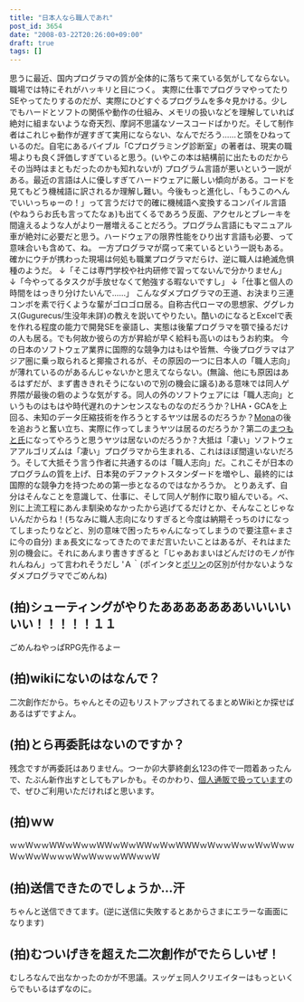 ```yaml
---
title: "日本人なら職人であれ"
post_id: 3654
date: "2008-03-22T20:26:00+09:00"
draft: true
tags: []
---
```



思うに最近、国内プログラマの質が全体的に落ちて来ている気がしてならない。職場では特にそれがハッキリと目につく。 実際に仕事でプログラマやってたりSEやってたりするのだが、実際にひどすぐるプログラムを多々見かける。少しでもハードとソフトの関係や動作の仕組み、メモリの扱いなどを理解していれば絶対に組まないような奇天烈、摩訶不思議なソースコードばかりだ。そして制作者はこれじゃ動作が遅すぎて実用にならない、なんでだろう……と頭をひねっているのだ。自宅にあるバイブル「Cプログラミング診断室」の著者は、現実の職場よりも良く評価しすぎていると思う。(いやこの本は結構前に出たものだからその当時はまともだったのかも知れないが) プログラム言語が悪いという一説がある。最近の言語は人に優しすぎてハードウェアに厳しい傾向がある。コードを見てもどう機械語に訳されるか理解し難い。今後もっと進化し、「もうこのへんでいいっちゅーの！」って言うだけで的確に機械語へ変換するコンパイル言語(やねうらお氏も言ってたなぁ)も出てくるであろう反面、アクセルとブレーキを間違えるような人がより一層増えることだろう。プログラム言語にもマニュアル車が絶対に必要だと思う。ハードウェアの限界性能をひり出す言語も必要、って意味合いも含めて、ね。 一方プログラマが腐って来ているという一説もある。確かにウチが携わった現場は何処も職業プログラマだらけ、逆に職人は絶滅危惧種のようだ。 ↓「そこは専門学校や社内研修で習ってないんで分かりません」 ↓「今やってるタスクが手放せなくて勉強する暇ないですし」 ↓「仕事と個人の時間をはっきり分けたいんで……」 こんなダメプログラマの王道、お決まり三連コンボを素で行くような輩がゴロゴロ居る。自称古代ローマの思想家、ググレカス(Gugurecus/生没年未詳)の教えを説いてやりたい。酷いのになるとExcelで表を作れる程度の能力で開発SEを豪語し、実態は後輩プログラマを顎で操るだけの人も居る。でも何故か彼らの方が昇給が早く給料も高いのはもうお約束。 今の日本のソフトウェア業界に国際的な競争力はもはや皆無、今後プログラマはアジア圏に乗っ取られると揶揄されるが、その原因の一つに日本人の「職人志向」が薄れているのがあるんじゃないかと思えてならない。(無論、他にも原因はあるはずだが、まず書ききれそうにないので別の機会に譲る)ある意味では同人ゲ界隈が最後の砦のような気がする。同人の外のソフトウェアには「職人志向」というものはもはや時代遅れのナンセンスなものなのだろうか？LHA・GCAを上回る、未知のデータ圧縮技術を作ろうとするヤツは居るのだろうか？[Mona](http://ja.wikipedia.org/wiki/Mona)の後を追おうと奮い立ち、実際に作ってしまうヤツは居るのだろうか？第二の[まつもと氏](http://ja.wikipedia.org/wiki/Ruby)になってやろうと思うヤツは居ないのだろうか？大抵は「凄い」ソフトウェアアルゴリズムは「凄い」プログラマから生まれる、これはほぼ間違いないだろう。そして大抵そう言う作者に共通するのは「職人志向」だ。これこそが日本のプログラムの質を上げ、日本発のデファクトスタンダードを増やし、最終的には国際的な競争力を持つための第一歩となるのではなかろうか。 とりあえず、自分はそんなことを意識して、仕事に、そして同人ゲ制作に取り組んでいる。べ、別に上流工程にあんま馴染めなかったから逃げてるだけとか、そんなことじゃないんだからね！(ちなみに職人志向になりすぎると今度は納期そっちのけになってしまったりなどと、別の意味で困ったちゃんになってしまうので要注意←まさに今の自分) まぁ長文になってきたのでまだ言いたいことはあるが、それはまた別の機会に。それにあんまり書きすぎると「じゃあおまいはどんだけのモノが作れんねん」って言われそうだし 'Ａ｀(ポインタと[ポリン](https://danmaq.com/image/mixi/poring.jpg)の区別が付かないようなダメプログラマでごめんね)
## (拍)シューティングがやりたあああああああいいいいいい！！！！！１１
ごめんねやっぱRPG先作るよー
## (拍)wikiにないのはなんで？
二次創作だから。ちゃんとその辺もリストアップされてるまとめWikiとか探せばあるはずですよん。
## (拍)とら再委託はないのですか？
残念ですが再委託はありません。つーか卯大夢終劇幺123の件で一悶着あったんで、たぶん新作出すとしてもアレかも。そのかわり、[個人通販で扱っています](http://e.danmaq.com/)ので、ぜひご利用いただければと思います。
## (拍)ｗｗ
ｗｗＷｗｗＷＷｗＷｗｗＷＷｗＷｗＷＷｗＷｗＷＷＷｗＷｗｗＷｗｗＷｗＷｗｗＷｗＷｗＷｗｗｗＷｗＷｗｗｗＷＷｗｗＷ
## (拍)送信できたのでしょうか…汗
ちゃんと送信できてます。(逆に送信に失敗するとあからさまにエラーな画面になります)
## (拍)むついげきを超えた二次創作がでたらしいぜ！
むしろなんで出なかったのかが不思議。スッゲェ同人クリエイターはもっといくらでもいるはずなのに。
